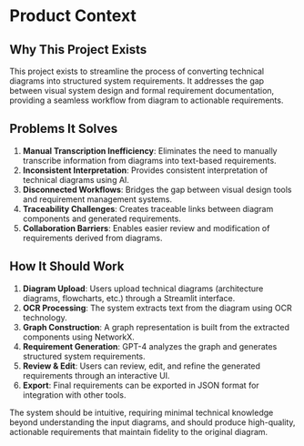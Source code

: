 # Product Context

## Why This Project Exists
This project exists to streamline the process of converting technical diagrams into structured system requirements. It addresses the gap between visual system design and formal requirement documentation, providing a seamless workflow from diagram to actionable requirements.

## Problems It Solves
1. **Manual Transcription Inefficiency**: Eliminates the need to manually transcribe information from diagrams into text-based requirements.
2. **Inconsistent Interpretation**: Provides consistent interpretation of technical diagrams using AI.
3. **Disconnected Workflows**: Bridges the gap between visual design tools and requirement management systems.
4. **Traceability Challenges**: Creates traceable links between diagram components and generated requirements.
5. **Collaboration Barriers**: Enables easier review and modification of requirements derived from diagrams.

## How It Should Work
1. **Diagram Upload**: Users upload technical diagrams (architecture diagrams, flowcharts, etc.) through a Streamlit interface.
2. **OCR Processing**: The system extracts text from the diagram using OCR technology.
3. **Graph Construction**: A graph representation is built from the extracted components using NetworkX.
4. **Requirement Generation**: GPT-4 analyzes the graph and generates structured system requirements.
5. **Review & Edit**: Users can review, edit, and refine the generated requirements through an interactive UI.
6. **Export**: Final requirements can be exported in JSON format for integration with other tools.

The system should be intuitive, requiring minimal technical knowledge beyond understanding the input diagrams, and should produce high-quality, actionable requirements that maintain fidelity to the original diagram.
